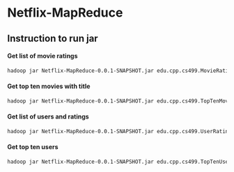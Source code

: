# Netflix-MapReduce

## Instruction to run jar

#### Get list of movie ratings
```sh
hadoop jar Netflix-MapReduce-0.0.1-SNAPSHOT.jar edu.cpp.cs499.MovieRatings.MovieRatingsDriver TrainingRatings.txt movieOutput
```
#### Get top ten movies with title 
```sh
hadoop jar Netflix-MapReduce-0.0.1-SNAPSHOT.jar edu.cpp.cs499.TopTenMovies.TopTenMovies output/part-r-00000 movie_titles.txt movieOutput/toptenMovies.txt
```
#### Get list of users and ratings
```sh
hadoop jar Netflix-MapReduce-0.0.1-SNAPSHOT.jar edu.cpp.cs499.UserRatings.UserRatingsDriver TrainingRatings.txt userOutput
```
#### Get top ten users
```sh
hadoop jar Netflix-MapReduce-0.0.1-SNAPSHOT.jar edu.cpp.cs499.TopTenUsers.TopTenUsers userOutput/part-r-00000 userOutput/toptenUsers.txt
```
